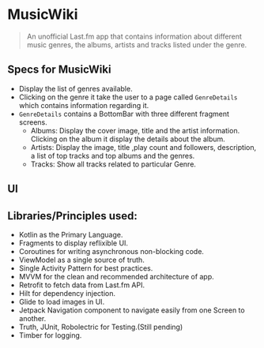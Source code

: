 # MusicWiki
> An unofficial Last.fm app that contains information about different music genres, the albums, artists and tracks listed under the genre.


## Specs for MusicWiki
- Display the list of genres available.
- Clicking on the genre it take the user to a page called ```GenreDetails``` which contains information regarding it.
- ```GenreDetails``` contains a BottomBar with three different fragment screens.
  - Albums: Display the cover image, title and the artist information. Clicking on the album it display the details about the album.
  - Artists: Display the image, title ,play count and followers, description, a list of top tracks and top albums and the genres.
  - Tracks: Show all tracks related to particular Genre.

## UI

## Libraries/Principles used: 
- Kotlin as the Primary Language.
- Fragments to display reflixible UI.
- Coroutines for writing asynchronous non-blocking code.
- ViewModel as a single source of truth.
- Single Activity Pattern for best practices.
- MVVM for the clean and recommended architecture of app.
- Retrofit to fetch data from Last.fm API.
- Hilt for dependency injection.
- Glide to load images in UI.
- Jetpack Navigation component to navigate easily from one Screen to another.
- Truth, JUnit, Robolectric for Testing.(Still pending)
- Timber for logging.

